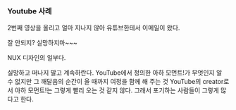 ### Youtube 사례

2번째 영상을 올리고 얼마 지나지 않아 유튜브한테서 이메일이 왔다.

잘 안되지? 실망하지마~~~

NUX 디자인의 일부다.

실망하고 떠나지 말고 계속하란다.
YouTube에서 정의한 아하 모먼트!가 무엇인지 알 수 없지만 그 깨달음의 순간이 올 때까지 여정을 함께 해 주는 것
YouTube의 creator로서 아하 모먼트!는 그렇게 빨리 오는 것 같지 않다. 그래서 포기하는 사람들이 그렇게 많다고 한다.

